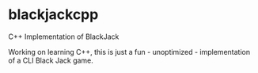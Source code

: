 # blackjackcpp
C++ Implementation of BlackJack

Working on learning C++, this is just a fun - unoptimized - implementation of a CLI Black Jack game.
